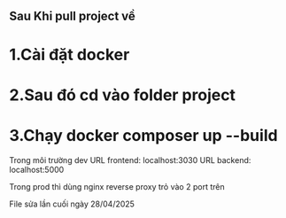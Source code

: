 ## Sau Khi pull project về

# 1.Cài đặt docker

# 2.Sau đó cd vào folder project

# 3.Chạy docker composer up --build

Trong môi trường dev
URL frontend: localhost:3030
URL backend: localhost:5000

Trong prod thì dùng nginx reverse proxy trỏ vào 2 port trên

File sửa lần cuối ngày 28/04/2025
